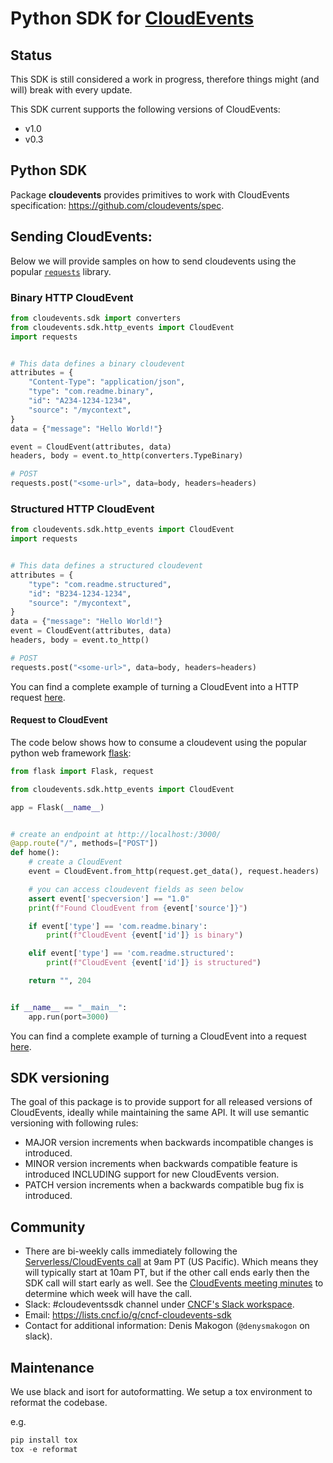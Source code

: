 # Python SDK for [CloudEvents](https://github.com/cloudevents/spec)

## Status

This SDK is still considered a work in progress, therefore things might (and
will) break with every update.

This SDK current supports the following versions of CloudEvents:

- v1.0
- v0.3

## Python SDK

Package **cloudevents** provides primitives to work with CloudEvents specification: https://github.com/cloudevents/spec.

## Sending CloudEvents:

Below we will provide samples on how to send cloudevents using the popular
[`requests`](http://docs.python-requests.org/en/master/) library.

### Binary HTTP CloudEvent

```python
from cloudevents.sdk import converters
from cloudevents.sdk.http_events import CloudEvent
import requests


# This data defines a binary cloudevent
attributes = {
    "Content-Type": "application/json",
    "type": "com.readme.binary",
    "id": "A234-1234-1234",
    "source": "/mycontext",
}
data = {"message": "Hello World!"}

event = CloudEvent(attributes, data)
headers, body = event.to_http(converters.TypeBinary)

# POST
requests.post("<some-url>", data=body, headers=headers)
```

### Structured HTTP CloudEvent

```python
from cloudevents.sdk.http_events import CloudEvent
import requests


# This data defines a structured cloudevent
attributes = {
    "type": "com.readme.structured",
    "id": "B234-1234-1234",
    "source": "/mycontext",
}
data = {"message": "Hello World!"}
event = CloudEvent(attributes, data)
headers, body = event.to_http()

# POST
requests.post("<some-url>", data=body, headers=headers)
```

You can find a complete example of turning a CloudEvent into a HTTP request [here](samples/http-cloudevents/client.py).

#### Request to CloudEvent

The code below shows how to consume a cloudevent using the popular python web framework
[flask](https://flask.palletsprojects.com/en/1.1.x/quickstart/):

```python
from flask import Flask, request

from cloudevents.sdk.http_events import CloudEvent

app = Flask(__name__)


# create an endpoint at http://localhost:/3000/
@app.route("/", methods=["POST"])
def home():
    # create a CloudEvent
    event = CloudEvent.from_http(request.get_data(), request.headers)

    # you can access cloudevent fields as seen below
    assert event['specversion'] == "1.0"
    print(f"Found CloudEvent from {event['source']}")

    if event['type'] == 'com.readme.binary':
        print(f"CloudEvent {event['id']} is binary")

    elif event['type'] == 'com.readme.structured':
        print(f"CloudEvent {event['id']} is structured")

    return "", 204


if __name__ == "__main__":
    app.run(port=3000)
```

You can find a complete example of turning a CloudEvent into a request [here](samples/http-cloudevents/server.py).

## SDK versioning

The goal of this package is to provide support for all released versions of CloudEvents, ideally while maintaining
the same API. It will use semantic versioning with following rules:

- MAJOR version increments when backwards incompatible changes is introduced.
- MINOR version increments when backwards compatible feature is introduced INCLUDING support for new CloudEvents version.
- PATCH version increments when a backwards compatible bug fix is introduced.

## Community

- There are bi-weekly calls immediately following the [Serverless/CloudEvents
  call](https://github.com/cloudevents/spec#meeting-time) at
  9am PT (US Pacific). Which means they will typically start at 10am PT, but
  if the other call ends early then the SDK call will start early as well.
  See the [CloudEvents meeting minutes](https://docs.google.com/document/d/1OVF68rpuPK5shIHILK9JOqlZBbfe91RNzQ7u_P7YCDE/edit#)
  to determine which week will have the call.
- Slack: #cloudeventssdk channel under
  [CNCF's Slack workspace](https://slack.cncf.io/).
- Email: https://lists.cncf.io/g/cncf-cloudevents-sdk
- Contact for additional information: Denis Makogon (`@denysmakogon` on slack).

## Maintenance

We use black and isort for autoformatting. We setup a tox environment to reformat
the codebase. 

e.g.
```python
pip install tox
tox -e reformat
```
